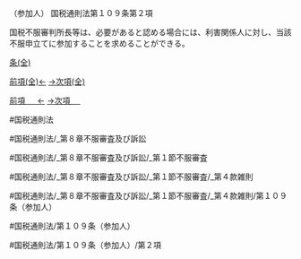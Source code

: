 （参加人）
国税通則法第１０９条第２項

国税不服審判所長等は、必要があると認める場合には、利害関係人に対し、当該不服申立てに参加することを求めることができる。

[条(全)](国税通則法＿＿＿＿＿第１０９条_.md)

[前項(全)←](国税通則法＿＿＿＿＿第１０９条第１項_.md)    [→次項(全)](国税通則法＿＿＿＿＿第１０９条第３項_.md)

[前項 　 ←](国税通則法＿＿＿＿＿第１０９条第１項.md)    [→次項 　 ](国税通則法＿＿＿＿＿第１０９条第３項.md)



#国税通則法

#国税通則法/_第８章不服審査及び訴訟

#国税通則法/_第８章不服審査及び訴訟/_第１節不服審査

#国税通則法/_第８章不服審査及び訴訟/_第１節不服審査/_第４款雑則

#国税通則法/_第８章不服審査及び訴訟/_第１節不服審査/_第４款雑則/第１０９条（参加人）

#国税通則法/第１０９条（参加人）

#国税通則法/第１０９条（参加人）/第２項

